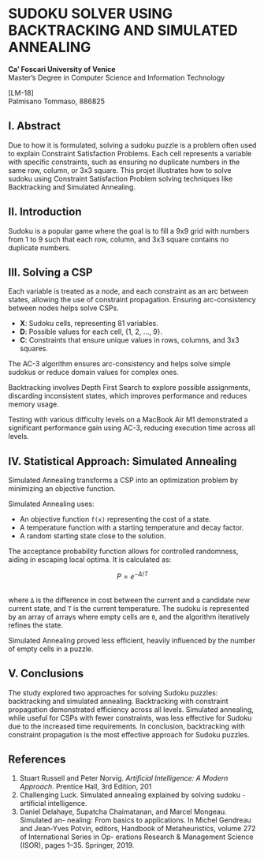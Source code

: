 # SUDOKU SOLVER USING BACKTRACKING AND SIMULATED ANNEALING

**Ca’ Foscari University of Venice**  
Master’s Degree in Computer Science and Information Technology  

[LM-18]  
Palmisano Tommaso, 886825  



## I. Abstract

Due to how it is formulated, solving a sudoku puzzle is a problem often used to explain Constraint Satisfaction Problems. Each cell represents a variable with specific constraints, such as ensuring no duplicate numbers in the same row, column, or 3x3 square. This projet illustrates how to solve sudoku using Constraint Satisfaction Problem solving techniques like Backtracking and Simulated Annealing.


## II. Introduction

Sudoku is a popular game where the goal is to fill a 9x9 grid with numbers from 1 to 9 such that each row, column, and 3x3 square contains no duplicate numbers.



## III. Solving a CSP

Each variable is treated as a node, and each constraint as an arc between states, allowing the use of constraint propagation. Ensuring arc-consistency between nodes helps solve CSPs.

- **X**: Sudoku cells, representing 81 variables.
- **D**: Possible values for each cell, {1, 2, ..., 9}.
- **C**: Constraints that ensure unique values in rows, columns, and 3x3 squares.

The AC-3 algorithm ensures arc-consistency and helps solve simple sudokus or reduce domain values for complex ones.

Backtracking involves Depth First Search to explore possible assignments, discarding inconsistent states, which improves performance and reduces memory usage.

Testing with various difficulty levels on a MacBook Air M1 demonstrated a significant performance gain using AC-3, reducing execution time across all levels.



## IV. Statistical Approach: Simulated Annealing

Simulated Annealing transforms a CSP into an optimization problem by minimizing an objective function.

Simulated Annealing uses:
- An objective function `f(x)` representing the cost of a state.
- A temperature function with a starting temperature and decay factor.
- A random starting state close to the solution.

The acceptance probability function allows for controlled randomness, aiding in escaping local optima. It is calculated as:

```math
P = e^{-\Delta / T}
```
\
where `Δ` is the difference in cost between the current and a candidate new current state, and `T` is the current temperature. The sudoku is represented by an array of arrays where empty cells are `0`, and the algorithm iteratively refines the state.

Simulated Annealing proved less efficient, heavily influenced by the number of empty cells in a puzzle.



## V. Conclusions

The study explored two approaches for solving Sudoku puzzles: backtracking and simulated annealing. Backtracking with constraint propagation demonstrated efficiency across all levels. Simulated annealing, while useful for CSPs with fewer constraints, was less effective for Sudoku due to the increased time requirements. In conclusion, backtracking with constraint propagation is the most effective approach for Sudoku puzzles.



## References

1. Stuart Russell and Peter Norvig. *Artificial Intelligence: A Modern Approach*. Prentice Hall, 3rd Edition, 201
2. Challenging Luck. Simulated annealing explained by solving sudoku - artificial intelligence.
3. Daniel Delahaye, Supatcha Chaimatanan, and Marcel Mongeau. Simulated an- nealing: From basics to applications. In Michel Gendreau and Jean-Yves Potvin, editors, Handbook of Metaheuristics, volume 272 of International Series in Op- erations Research & Management Science (ISOR), pages 1–35. Springer, 2019.
